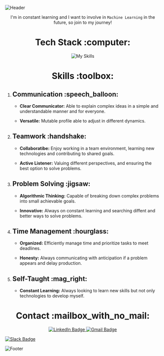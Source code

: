 ![Header](https://github.com/REPTaiLE/REPTaiLE/assets/56081472/1b9445e6-d18a-4207-99e0-f424f0da5003)
<p align="center">I'm in constant learning and I want to involve in <code>Machine Learning</code> in the future, so join to my journey!</p>

<h1 align="center">Tech Stack :computer:</h1> 

<p align="center">
    <img src="https://skillicons.dev/icons?i=html,css,js,ts,react,bootstrap,py,git,figma,wordpress,mysql,nodejs,bash,ps,ai&theme=light" alt="My Skills" />
</p>


<h1 align="center">Skills :toolbox:</h1> 

<ol>
    <li>
        <h2>Communication :speech_balloon:</h2>
        <ul>
            <li><p><strong>Clear Communicator:</strong>  Able to explain complex ideas in a simple and understandable manner and for everyone.</p></li>
            <li><p><strong>Versatile:</strong>  Mutable profile able to adjust in different dynamics.</p></li>
        </ul>
    </li>
    <li>
        <h2>Teamwork :handshake:</h2>
        <ul>
            <li><p><strong>Collaboratibe:</strong>  Enjoy working in a team environment, learning new technologies and contributing to shared goals.</p></li>
            <li><p><strong>Active Listener:</strong>  Valuing different perspectives, and ensuring the best option to solve problems.</p></li>
        </ul>
    </li>
    <li>
        <h2>Problem Solving :jigsaw:</h2>
        <ul>
            <li><p><strong>Algorithmic Thinking:</strong>   Capable of breaking down complex problems into small achievable goals.</p></li>
            <li><p><strong>Innovative:</strong>  Always on constant learning and searching diffent and better ways to solve problems.</p></li>
        </ul>
    </li>
    <li>
        <h2>Time Management :hourglass:</h2>
        <ul>
            <li><p><strong>Organized:</strong>   Efficiently manage time and prioritize tasks to meet deadlines.</p></li>
            <li><p><strong>Honesty:</strong>  Always communicating with anticipation if a problem appears and delay production.</p></li>
        </ul>
    </li>
    <li>
        <h2>Self-Taught :mag_right:</h2>
        <ul>
            <li><p><strong>Constant Learning:</strong>   Always looking to learn new skills but not only technologies to develop myself.</p></li>
        </ul>
    </li>
</ol>


<h1 align="center">Contact :mailbox_with_no_mail:</h1> 

<p align="center">
  <a href="https://www.linkedin.com/in/francisco-arnoldo/" target="_blank">
    <img src="https://img.shields.io/badge/linkedin-%230077B5.svg?style=for-the-badge&logo=linkedin&logoColor=white" alt="LinkedIn Badge">
  </a>
  <a href="mailto:gonzalezferradafrancisco@gmail.com" target="_blank">
      <img src="https://img.shields.io/badge/Gmail-D14836?style=for-the-badge&logo=gmail&logoColor=white" alt="Gmail Badge">
  </a>
</p>
<a href="https://yourworkspace.slack.com/team/U0689TUBM45" target="_blank">
  <img src="https://img.shields.io/badge/Slack-4A154B?style=for-the-badge&logo=slack&logoColor=white" alt="Slack Badge">
</a>

![Footer](https://github.com/REPTaiLE/REPTaiLE/assets/56081472/4deaf28e-74e5-4aba-9890-badd301507a8)
